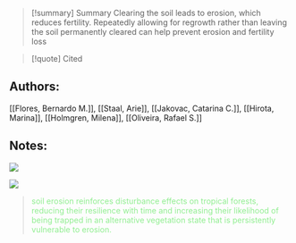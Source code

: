 >[!summary] Summary
>Clearing the soil leads to erosion, which reduces fertility. Repeatedly allowing for regrowth rather than leaving the soil permanently cleared can help prevent erosion and fertility loss

>[!quote] Cited
## Authors:
[[Flores, Bernardo M.]], [[Staal, Arie]], [[Jakovac, Catarina C.]], [[Hirota, Marina]], [[Holmgren, Milena]], [[Oliveira, Rafael S.]]

## Notes:

![](https://i.imgur.com/edDF26M.png)

![](https://i.imgur.com/X0JBdQ6.png)


> <span style="color: #90EE90">soil erosion reinforces disturbance effects on tropical forests, reducing their resilience with time and increasing their likelihood of being trapped in an alternative vegetation state that is persistently vulnerable to erosion.</span>
    


